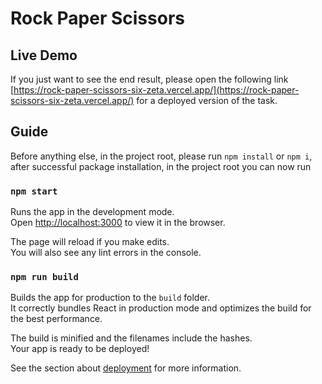 # Rock Paper Scissors

## Live Demo

If you just want to see the end result, please open the following link [https://rock-paper-scissors-six-zeta.vercel.app/](https://rock-paper-scissors-six-zeta.vercel.app/) for a deployed version of the task.

## Guide

Before anything else, in the project root, please run `npm install` or `npm i`, after successful package installation, in the project root you can now run 

### `npm start`

Runs the app in the development mode.\
Open [http://localhost:3000](http://localhost:3000) to view it in the browser.

The page will reload if you make edits.\
You will also see any lint errors in the console.


### `npm run build`

Builds the app for production to the `build` folder.\
It correctly bundles React in production mode and optimizes the build for the best performance.

The build is minified and the filenames include the hashes.\
Your app is ready to be deployed!

See the section about [deployment](https://facebook.github.io/create-react-app/docs/deployment) for more information.